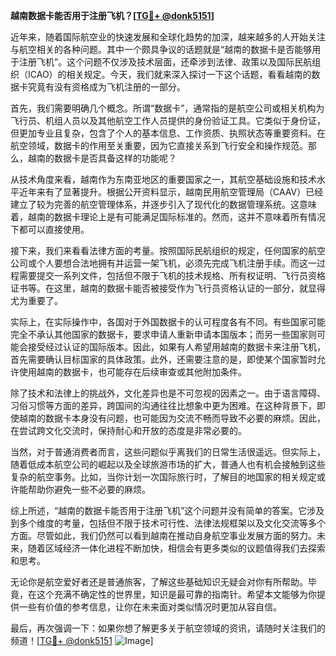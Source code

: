 **越南数据卡能否用于注册飞机？[[TG💪+ @donk5151](https://t.me/s/donk5151)]**

近年来，随着国际航空业的快速发展和全球化趋势的加深，越来越多的人开始关注与航空相关的各种问题。其中一个颇具争议的话题就是“越南的数据卡是否能够用于注册飞机”。这个问题不仅涉及技术层面，还牵涉到法律、政策以及国际民航组织（ICAO）的相关规定。今天，我们就来深入探讨一下这个话题，看看越南的数据卡究竟有没有资格成为飞机注册的一部分。

首先，我们需要明确几个概念。所谓“数据卡”，通常指的是航空公司或相关机构为飞行员、机组人员以及其他航空工作人员提供的身份验证工具。它类似于身份证，但更加专业且复杂，包含了个人的基本信息、工作资质、执照状态等重要资料。在航空领域，数据卡的作用至关重要，因为它直接关系到飞行安全和操作规范。那么，越南的数据卡是否具备这样的功能呢？

从技术角度来看，越南作为东南亚地区的重要国家之一，其航空基础设施和技术水平近年来有了显著提升。根据公开资料显示，越南民用航空管理局（CAAV）已经建立了较为完善的航空管理体系，并逐步引入了现代化的数据管理系统。这意味着，越南的数据卡理论上是有可能满足国际标准的。然而，这并不意味着所有情况下都可以直接使用。

接下来，我们来看看法律方面的考量。按照国际民航组织的规定，任何国家的航空公司或个人要想合法地拥有并运营一架飞机，必须先完成飞机注册手续。而这一过程需要提交一系列文件，包括但不限于飞机的技术规格、所有权证明、飞行员资格证书等。在这里，越南的数据卡能否被接受作为飞行员资格认证的一部分，就显得尤为重要了。

实际上，在实际操作中，各国对于外国数据卡的认可程度各有不同。有些国家可能完全不承认其他国家的数据卡，要求申请人重新申请本国版本；而另一些国家则可能会接受经过认证的国际版本。因此，如果有人希望用越南的数据卡来注册飞机，首先需要确认目标国家的具体政策。此外，还需要注意的是，即使某个国家暂时允许使用越南的数据卡，也可能存在后续审查或其他附加条件。

除了技术和法律上的挑战外，文化差异也是不可忽视的因素之一。由于语言障碍、习俗习惯等方面的差异，跨国间的沟通往往比想象中更为困难。在这种背景下，即使越南的数据卡本身没有问题，也可能因为交流不畅而导致不必要的麻烦。因此，在尝试跨文化交流时，保持耐心和开放的态度是非常必要的。

当然，对于普通消费者而言，这些问题似乎离我们的日常生活很遥远。但实际上，随着低成本航空公司的崛起以及全球旅游市场的扩大，普通人也有机会接触到这些复杂的航空事务。比如，当你计划一次国际旅行时，了解目的地国家的相关规定或许能帮助你避免一些不必要的麻烦。

综上所述，“越南的数据卡能否用于注册飞机”这个问题并没有简单的答案。它涉及到多个维度的考量，包括但不限于技术可行性、法律法规框架以及文化交流等多个方面。尽管如此，我们仍然可以看到越南在推动自身航空事业发展方面的努力。未来，随着区域经济一体化进程不断加快，相信会有更多类似的议题值得我们去探索和思考。

无论你是航空爱好者还是普通旅客，了解这些基础知识无疑会对你有所帮助。毕竟，在这个充满不确定性的世界里，知识是最可靠的指南针。希望本文能够为你提供一些有价值的参考信息，让你在未来面对类似情况时更加从容自信。

最后，再次强调一下：如果你想了解更多关于航空领域的资讯，请随时关注我们的频道！[[TG💪+ @donk5151](https://t.me/s/donk5151) ![Image](https://i.postimg.cc/rwNCRYN7/Snipaste-2025-04-30-17-27-05.png)]